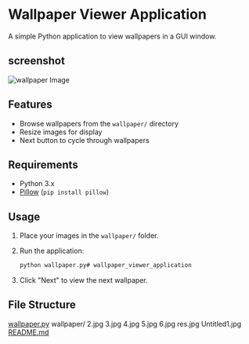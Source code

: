 # Wallpaper Viewer Application

A simple Python application to view wallpapers in a GUI window.

## screenshot
![wallpaper Image](res.jpg)

## Features

- Browse wallpapers from the `wallpaper/` directory
- Resize images for display
- Next button to cycle through wallpapers

## Requirements

- Python 3.x
- [Pillow](https://python-pillow.org/) (`pip install pillow`)

## Usage

1. Place your images in the `wallpaper/` folder.
2. Run the application:

   ```sh
   python wallpaper.py# wallpaper_viewer_application

3. Click "Next" to view the next wallpaper.

## File Structure

[wallpaper.py](http://_vscodecontentref_/0)
wallpaper/
    2.jpg
    3.jpg
    4.jpg
    5.jpg
    6.jpg
    res.jpg
    Untitled1.jpg
[README.md](http://_vscodecontentref_/1)